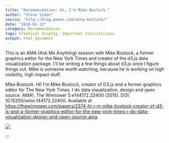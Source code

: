 ```yaml
---
title: "Recommendation: Hi, I'm Mike Bostock."
author: "Steve Simon"
source: "http://blog.pmean.com/mike-bostock/"
date: "2018-01-23"
category: Recommendation
tags: Graphical display, Important statisticians
output: html_document
---
```


This is an AMA (Ask Me Anything) session with Mike Bostock, a former
graphics editor for the New York Times and creator of the d3.js data
visualization package. I'll be writing a few things about d3.js once I
figure things out. Mike is someone worth watching, because he is working
on high visibility, high impact stuff.

<!---More--->

Mike Bostock. Hi! I'm Mike Bostock, creator of D3.js and a former
graphics editor for The New York Times. I do data visualization, design
and open source. AMA!, The Winnower 5:e144172.22400 (2015). DOI:
10.15200/winn.144172.22400. Available at
<https://thewinnower.com/papers/2374-hi-i-m-mike-bostock-creator-of-d3-js-and-a-former-graphics-editor-for-the-new-york-times-i-do-data-visualization-design-and-open-source-ama>.

![](../../images/mike-bostock01.png)


:::

